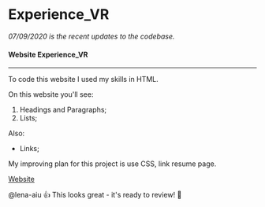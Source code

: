 # Experience_VR

*07/09/2020 is the recent updates to the codebase.*

#### Website  Experience_VR 
-----
To code this website I used my skills in HTML.

On this website you'll see:

1. Headings and Paragraphs;
2. Lists;

Also:

* Links;

My improving plan for this project is use CSS, link resume page.

[Website](https://lena-aiu.github.io/Website_Experience_VR/ "It's work!")

@lena-aiu :+1: This  looks great - it's ready to review! :hibiscus:
